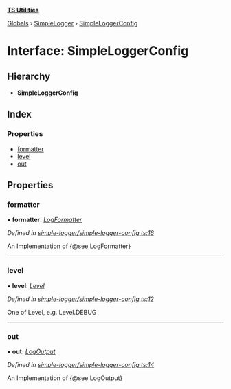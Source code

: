 **[TS Utilities](../README.md)**

[Globals](../README.md) › [SimpleLogger](../modules/simplelogger.md) › [SimpleLoggerConfig](simplelogger.simpleloggerconfig.md)

# Interface: SimpleLoggerConfig

## Hierarchy

* **SimpleLoggerConfig**

## Index

### Properties

* [formatter](simplelogger.simpleloggerconfig.md#formatter)
* [level](simplelogger.simpleloggerconfig.md#level)
* [out](simplelogger.simpleloggerconfig.md#out)

## Properties

###  formatter

• **formatter**: *[LogFormatter](simplelogger.logformatter.md)*

*Defined in [simple-logger/simple-logger-config.ts:16](https://github.com/Juraji/ts-utilities/blob/8790d6f/src/lib/simple-logger/simple-logger-config.ts#L16)*

An Implementation of {@see LogFormatter}

___

###  level

• **level**: *[Level](../enums/simplelogger.level.md)*

*Defined in [simple-logger/simple-logger-config.ts:12](https://github.com/Juraji/ts-utilities/blob/8790d6f/src/lib/simple-logger/simple-logger-config.ts#L12)*

One of Level, e.g. Level.DEBUG

___

###  out

• **out**: *[LogOutput](simplelogger.logoutput.md)*

*Defined in [simple-logger/simple-logger-config.ts:14](https://github.com/Juraji/ts-utilities/blob/8790d6f/src/lib/simple-logger/simple-logger-config.ts#L14)*

An Implementation of {@see LogOutput}